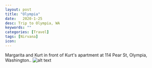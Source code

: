 ```yaml
---
layout: post
title: "Olympia"
date:   2020-1-25
desc: Trip to Olympia, WA
keywords: ""
categories: [Travel]
tags: [Nirvana]
icon:
---
```

Margarita and Kurt in front of Kurt's apartment at 114 Pear St, Olympia, Washington..
![alt text](https://github.com/harrydurbin/harrydurbin.github.io/blob/master/static/assets/img/posts/margarita_and_kurt.png "Margarita and Kurt")
